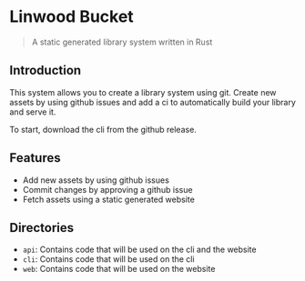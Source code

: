 # Linwood Bucket

> A static generated library system written in Rust

## Introduction

This system allows you to create a library system using git.
Create new assets by using github issues and add a ci to automatically build your library and serve it.

To start, download the cli from the github release.

## Features

* Add new assets by using github issues
* Commit changes by approving a github issue
* Fetch assets using a static generated website

## Directories

* `api`: Contains code that will be used on the cli and the website
* `cli`: Contains code that will be used on the cli
* `web`: Contains code that will be used on the website
